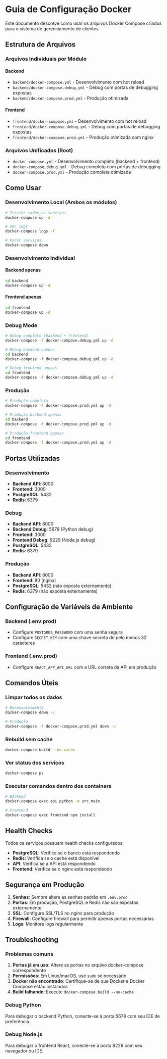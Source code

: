 # Guia de Configuração Docker

Este documento descreve como usar os arquivos Docker Compose criados para o sistema de gerenciamento de clientes.

## Estrutura de Arquivos

### Arquivos Individuais por Módulo

#### Backend
- `backend/docker-compose.yml` - Desenvolvimento com hot reload
- `backend/docker-compose.debug.yml` - Debug com portas de debugging expostas
- `backend/docker-compose.prod.yml` - Produção otimizada

#### Frontend
- `frontend/docker-compose.yml` - Desenvolvimento com hot reload
- `frontend/docker-compose.debug.yml` - Debug com portas de debugging expostas
- `frontend/docker-compose.prod.yml` - Produção otimizada com nginx

### Arquivos Unificados (Root)
- `docker-compose.yml` - Desenvolvimento completo (backend + frontend)
- `docker-compose.debug.yml` - Debug completo com portas de debugging
- `docker-compose.prod.yml` - Produção completa otimizada

## Como Usar

### Desenvolvimento Local (Ambos os módulos)
```bash
# Iniciar todos os serviços
docker-compose up -d

# Ver logs
docker-compose logs -f

# Parar serviços
docker-compose down
```

### Desenvolvimento Individual

#### Backend apenas
```bash
cd backend
docker-compose up -d
```

#### Frontend apenas
```bash
cd frontend
docker-compose up -d
```

### Debug Mode
```bash
# Debug completo (backend + frontend)
docker-compose -f docker-compose.debug.yml up -d

# Debug backend apenas
cd backend
docker-compose -f docker-compose.debug.yml up -d

# Debug frontend apenas
cd frontend
docker-compose -f docker-compose.debug.yml up -d
```

### Produção
```bash
# Produção completa
docker-compose -f docker-compose.prod.yml up -d

# Produção backend apenas
cd backend
docker-compose -f docker-compose.prod.yml up -d

# Produção frontend apenas
cd frontend
docker-compose -f docker-compose.prod.yml up -d
```

## Portas Utilizadas

### Desenvolvimento
- **Backend API**: 8000
- **Frontend**: 3000
- **PostgreSQL**: 5432
- **Redis**: 6379

### Debug
- **Backend API**: 8000
- **Backend Debug**: 5678 (Python debug)
- **Frontend**: 3000
- **Frontend Debug**: 9229 (Node.js debug)
- **PostgreSQL**: 5432
- **Redis**: 6379

### Produção
- **Backend API**: 8000
- **Frontend**: 80 (nginx)
- **PostgreSQL**: 5432 (não exposta externamente)
- **Redis**: 6379 (não exposta externamente)

## Configuração de Variáveis de Ambiente

### Backend (.env.prod)
- Configure `POSTGRES_PASSWORD` com uma senha segura
- Configure `SECRET_KEY` com uma chave secreta de pelo menos 32 caracteres

### Frontend (.env.prod)
- Configure `REACT_APP_API_URL` com a URL correta da API em produção

## Comandos Úteis

### Limpar todos os dados
```bash
# Desenvolvimento
docker-compose down -v

# Produção
docker-compose -f docker-compose.prod.yml down -v
```

### Rebuild sem cache
```bash
docker-compose build --no-cache
```

### Ver status dos serviços
```bash
docker-compose ps
```

### Executar comandos dentro dos containers
```bash
# Backend
docker-compose exec api python -m src.main

# Frontend
docker-compose exec frontend npm install
```

## Health Checks

Todos os serviços possuem health checks configurados:
- **PostgreSQL**: Verifica se o banco está respondendo
- **Redis**: Verifica se o cache está disponível
- **API**: Verifica se a API está respondendo
- **Frontend**: Verifica se o nginx está respondendo

## Segurança em Produção

1. **Senhas**: Sempre altere as senhas padrão em `.env.prod`
2. **Portas**: Em produção, PostgreSQL e Redis não são expostos externamente
3. **SSL**: Configure SSL/TLS no nginx para produção
4. **Firewall**: Configure firewall para permitir apenas portas necessárias
5. **Logs**: Monitore logs regularmente

## Troubleshooting

### Problemas comuns

1. **Portas já em uso**: Altere as portas no arquivo docker-compose correspondente
2. **Permissões**: Em Linux/macOS, use `sudo` se necessário
3. **Docker não encontrado**: Certifique-se de que Docker e Docker Compose estão instalados
4. **Build falhando**: Execute `docker-compose build --no-cache`

### Debug Python
Para debugar o backend Python, conecte-se à porta 5678 com seu IDE de preferência.

### Debug Node.js
Para debugar o frontend React, conecte-se à porta 9229 com seu navegador ou IDE.
